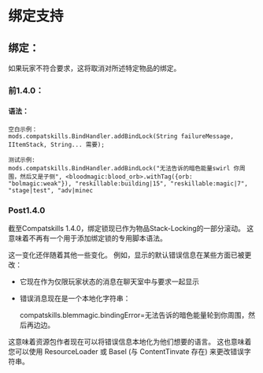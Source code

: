 # 绑定支持

## 绑定：

如果玩家不符合要求，这将取消对所述特定物品的绑定。

### 前1.4.0：

#### 语法：

    空白示例：
    mods.compatskills.BindHandler.addBindLock(String failureMessage, IItemStack, String... 需要);
    
    测试示例:
    mods.compatskills.BindHandler.addBindLock("无法告诉的暗色能量swirl 你周围，然后又是子侧", <bloodmagic:blood_orb>.withTag({orb: "bolmagic:weak"}), "reskillable:building|15", "reskillable:magic|7", "stage|test", "adv|minec
    

### Post1.4.0

截至Compatskills 1.4.0，绑定锁现已作为物品Stack-Locking的一部分滚动。 这意味着不再有一个用于添加绑定锁的专用脚本语法。

这一变化还伴随着其他一些变化。 例如，显示的默认错误信息在某些方面已被更改：

- 它现在作为仅限玩家状态的消息在聊天室中与要求一起显示
- 错误消息现在是一个本地化字符串： 

    compatskills.blemmagic.bindingError=无法告诉的暗色能量轮到你周围，然后再边边。
    

这意味着资源包作者现在可以将错误信息本地化为他们想要的语言。 这也意味着您可以使用 ResourceLoader 或 Basel (与 ContentTinvate 存在) 来更改错误字符串。